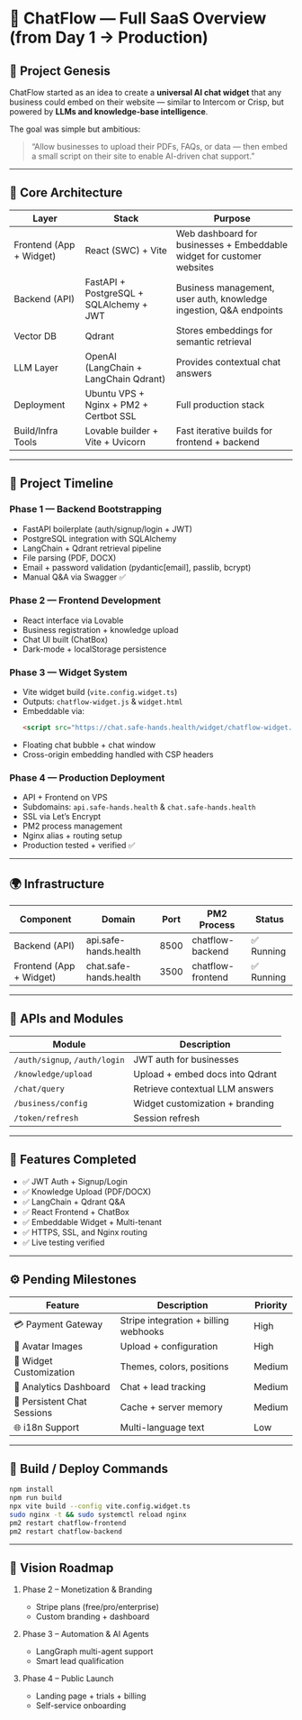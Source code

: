 
# 🧠 ChatFlow — Full SaaS Overview (from Day 1 → Production)

## 🏁 Project Genesis
ChatFlow started as an idea to create a **universal AI chat widget** that any business could embed on their website — similar to Intercom or Crisp, but powered by **LLMs and knowledge-base intelligence**.

The goal was simple but ambitious:
> “Allow businesses to upload their PDFs, FAQs, or data — then embed a small script on their site to enable AI-driven chat support.”

---

## 🧱 Core Architecture

| Layer | Stack | Purpose |
|-------|--------|----------|
| Frontend (App + Widget) | React (SWC) + Vite | Web dashboard for businesses + Embeddable widget for customer websites |
| Backend (API) | FastAPI + PostgreSQL + SQLAlchemy + JWT | Business management, user auth, knowledge ingestion, Q&A endpoints |
| Vector DB | Qdrant | Stores embeddings for semantic retrieval |
| LLM Layer | OpenAI (LangChain + LangChain Qdrant) | Provides contextual chat answers |
| Deployment | Ubuntu VPS + Nginx + PM2 + Certbot SSL | Full production stack |
| Build/Infra Tools | Lovable builder + Vite + Uvicorn | Fast iterative builds for frontend + backend |

---

## 📆 Project Timeline

### Phase 1 — Backend Bootstrapping
- FastAPI boilerplate (auth/signup/login + JWT)
- PostgreSQL integration with SQLAlchemy
- LangChain + Qdrant retrieval pipeline
- File parsing (PDF, DOCX)
- Email + password validation (pydantic[email], passlib, bcrypt)
- Manual Q&A via Swagger ✅

### Phase 2 — Frontend Development
- React interface via Lovable
- Business registration + knowledge upload
- Chat UI built (ChatBox)
- Dark-mode + localStorage persistence

### Phase 3 — Widget System
- Vite widget build (`vite.config.widget.ts`)
- Outputs: `chatflow-widget.js` & `widget.html`
- Embeddable via:
  ```html
  <script src="https://chat.safe-hands.health/widget/chatflow-widget.js" data-business="..."></script>
  ```
- Floating chat bubble + chat window
- Cross-origin embedding handled with CSP headers

### Phase 4 — Production Deployment
- API + Frontend on VPS
- Subdomains: `api.safe-hands.health` & `chat.safe-hands.health`
- SSL via Let’s Encrypt
- PM2 process management
- Nginx alias + routing setup
- Production tested + verified ✅

---

## 🌍 Infrastructure

| Component | Domain | Port | PM2 Process | Status |
|------------|---------|------|-------------|---------|
| Backend (API) | api.safe-hands.health | 8500 | chatflow-backend | ✅ Running |
| Frontend (App + Widget) | chat.safe-hands.health | 3500 | chatflow-frontend | ✅ Running |

---

## 🧩 APIs and Modules

| Module | Description |
|---------|--------------|
| `/auth/signup`, `/auth/login` | JWT auth for businesses |
| `/knowledge/upload` | Upload + embed docs into Qdrant |
| `/chat/query` | Retrieve contextual LLM answers |
| `/business/config` | Widget customization + branding |
| `/token/refresh` | Session refresh |

---

## 🚀 Features Completed
- ✅ JWT Auth + Signup/Login
- ✅ Knowledge Upload (PDF/DOCX)
- ✅ LangChain + Qdrant Q&A
- ✅ React Frontend + ChatBox
- ✅ Embeddable Widget + Multi-tenant
- ✅ HTTPS, SSL, and Nginx routing
- ✅ Live testing verified

---

## ⚙️ Pending Milestones

| Feature | Description | Priority |
|----------|--------------|-----------|
| 💳 Payment Gateway | Stripe integration + billing webhooks | High |
| 🧍 Avatar Images | Upload + configuration | High |
| 🎨 Widget Customization | Themes, colors, positions | Medium |
| 🧾 Analytics Dashboard | Chat + lead tracking | Medium |
| 💬 Persistent Chat Sessions | Cache + server memory | Medium |
| 🌐 i18n Support | Multi-language text | Low |

---

## 🧰 Build / Deploy Commands

```bash
npm install
npm run build
npx vite build --config vite.config.widget.ts
sudo nginx -t && sudo systemctl reload nginx
pm2 restart chatflow-frontend
pm2 restart chatflow-backend
```

---

## 🧭 Vision Roadmap

1. Phase 2 – Monetization & Branding
   - Stripe plans (free/pro/enterprise)
   - Custom branding + dashboard

2. Phase 3 – Automation & AI Agents
   - LangGraph multi-agent support
   - Smart lead qualification

3. Phase 4 – Public Launch
   - Landing page + trials + billing
   - Self-service onboarding
